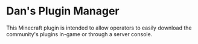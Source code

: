 # Dan's Plugin Manager
This Minecraft plugin is intended to allow operators to easily download the community's plugins in-game or through a server console.
